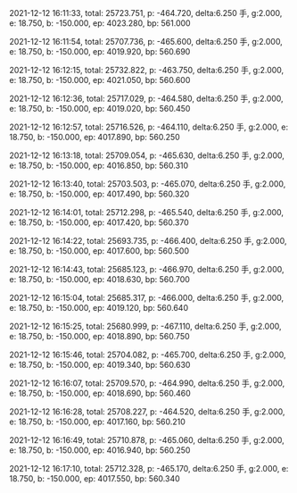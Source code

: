 2021-12-12 16:11:33, total: 25723.751, p: -464.720, delta:6.250 手, g:2.000, e: 18.750, b: -150.000, ep: 4023.280, bp: 561.000

2021-12-12 16:11:54, total: 25707.736, p: -465.600, delta:6.250 手, g:2.000, e: 18.750, b: -150.000, ep: 4019.920, bp: 560.690

2021-12-12 16:12:15, total: 25732.822, p: -463.750, delta:6.250 手, g:2.000, e: 18.750, b: -150.000, ep: 4021.050, bp: 560.600

2021-12-12 16:12:36, total: 25717.029, p: -464.580, delta:6.250 手, g:2.000, e: 18.750, b: -150.000, ep: 4019.020, bp: 560.450

2021-12-12 16:12:57, total: 25716.526, p: -464.110, delta:6.250 手, g:2.000, e: 18.750, b: -150.000, ep: 4017.890, bp: 560.250

2021-12-12 16:13:18, total: 25709.054, p: -465.630, delta:6.250 手, g:2.000, e: 18.750, b: -150.000, ep: 4016.850, bp: 560.310

2021-12-12 16:13:40, total: 25703.503, p: -465.070, delta:6.250 手, g:2.000, e: 18.750, b: -150.000, ep: 4017.490, bp: 560.320

2021-12-12 16:14:01, total: 25712.298, p: -465.540, delta:6.250 手, g:2.000, e: 18.750, b: -150.000, ep: 4017.420, bp: 560.370

2021-12-12 16:14:22, total: 25693.735, p: -466.400, delta:6.250 手, g:2.000, e: 18.750, b: -150.000, ep: 4017.600, bp: 560.500

2021-12-12 16:14:43, total: 25685.123, p: -466.970, delta:6.250 手, g:2.000, e: 18.750, b: -150.000, ep: 4018.630, bp: 560.700

2021-12-12 16:15:04, total: 25685.317, p: -466.000, delta:6.250 手, g:2.000, e: 18.750, b: -150.000, ep: 4019.120, bp: 560.640

2021-12-12 16:15:25, total: 25680.999, p: -467.110, delta:6.250 手, g:2.000, e: 18.750, b: -150.000, ep: 4018.890, bp: 560.750

2021-12-12 16:15:46, total: 25704.082, p: -465.700, delta:6.250 手, g:2.000, e: 18.750, b: -150.000, ep: 4019.340, bp: 560.630

2021-12-12 16:16:07, total: 25709.570, p: -464.990, delta:6.250 手, g:2.000, e: 18.750, b: -150.000, ep: 4018.690, bp: 560.460

2021-12-12 16:16:28, total: 25708.227, p: -464.520, delta:6.250 手, g:2.000, e: 18.750, b: -150.000, ep: 4017.160, bp: 560.210

2021-12-12 16:16:49, total: 25710.878, p: -465.060, delta:6.250 手, g:2.000, e: 18.750, b: -150.000, ep: 4016.940, bp: 560.250

2021-12-12 16:17:10, total: 25712.328, p: -465.170, delta:6.250 手, g:2.000, e: 18.750, b: -150.000, ep: 4017.550, bp: 560.340